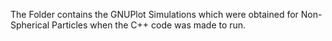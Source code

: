 The Folder contains the GNUPlot Simulations which were obtained for Non-Spherical Particles when the C++ code was made to run.
